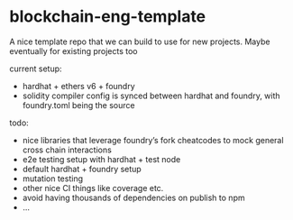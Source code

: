 # blockchain-eng-template

A nice template repo that we can build to use for new projects. Maybe eventually for existing projects too

current setup:
- hardhat + ethers v6 + foundry
- solidity compiler config is synced between hardhat and foundry, with foundry.toml being the source

todo:
- nice libraries that leverage foundry’s fork cheatcodes to mock general cross chain interactions
- e2e testing setup with hardhat + test node
- default hardhat + foundry setup
- mutation testing
- other nice CI things like coverage etc.
- avoid having thousands of dependencies on publish to npm
- ...